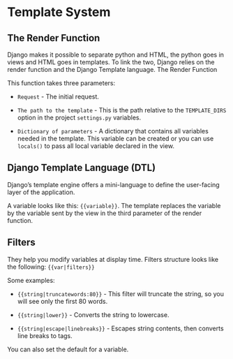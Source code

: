 # Template System

## The Render Function

Django makes it possible to separate python and HTML, the python goes in views and HTML goes in templates. To link the two, Django relies on the render function and the Django Template language.
The Render Function

This function takes three parameters:

- `Request` - The initial request.

- `The path to the template` - This is the path relative to the `TEMPLATE_DIRS` option in the project `settings.py` variables.

- `Dictionary of parameters` - A dictionary that contains all variables needed in the template. This variable can be created or you can use `locals()` to pass all local variable declared in the view.

## Django Template Language (DTL)

Django’s template engine offers a mini-language to define the user-facing layer of the application.

A variable looks like this: `{{variable}}`. The template replaces the variable by the variable sent by the view in the third parameter of the render function. 

## Filters

They help you modify variables at display time. Filters structure looks like the following: `{{var|filters}}`

Some examples:

- `{{string|truncatewords:80}}` - This filter will truncate the string, so you will see only the first 80 words.

- `{{string|lower}}` - Converts the string to lowercase.

- `{{string|escape|linebreaks}}` - Escapes string contents, then converts line breaks to tags.

You can also set the default for a variable.